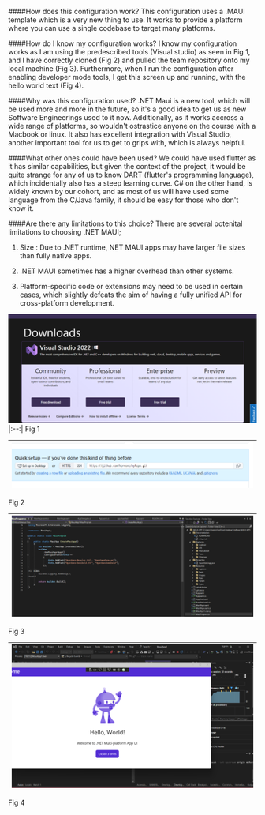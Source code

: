 ####How does this configuration work?
This configuration uses a .MAUI template which is a very new thing to use. It works to provide a platform where you can use a single codebase to target many platforms.

####How do I know my configuration works?
I know my configuration works as I am using the predescribed tools (Visual studio) as seen in Fig 1, and I have correctly cloned (Fig 2) and pulled the team repository onto my local machine (Fig 3). Furthermore, when I run the configuration after enabling developer mode tools, I get this screen up and running, with the hello world text (Fig 4). 

####Why was this configuration used? 
.NET Maui is a new tool, which will be used more and more in the future, so it's a good idea to get us as new Software Engineerings used to it now. Additionally, as it works accross a wide range of platforms, so wouldn't ostrastice anyone on the course with a Macbook or linux. It also has excellent integration with Visual Studio, another important tool for us to get to grips with, which is always helpful. 

####What other ones could have been used?
We could have used flutter as it has similar capabilities, but given the context of the project, it would be quite strange for any of us to know DART (flutter's programming language), which incidentally also has a steep learning curve. C# on the other hand, is widely known by our cohort, and as most of us will have used some language from the C/Java family, it should be easy for those who don't know it.

####Are there any limitations to this choice?
There are several potenital limitations to choosing .NET MAUI; 

1) Size : Due to .NET runtime, NET MAUI apps may have larger file sizes than fully native apps.

2) .NET MAUI sometimes has a higher overhead than other systems. 

3) Platform-specific code or extensions may need to be used in certain cases, which slightly defeats the aim of having a fully unified API for cross-platform development.  

![1](/images/downloadvs.png)
|:--:|
Fig 1

  ![2](/images/getclone.png)|
  |:--:|
  Fig 2 

  ![3](/images/setUpWorking.png)|
  |:--:|
  Fig 3 

  ![4](/images/workingbuild.png)|
  |:--:|
  Fig 4 